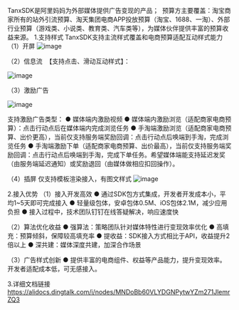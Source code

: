 TanxSDK是阿里妈妈为外部媒体提供广告变现的产品； 
预算方主要覆盖：淘宝商家所有的站外引流预算、淘天集团电商APP投放预算（淘宝、1688、一淘）、外部行业预算（游戏类、小说类、教育类、汽车类等），为媒体伙伴提供丰富的预算收益来源。
1.支持样式
TanxSDK支持主流样式覆盖和电商预算适配互动样式能力
（1）开屏
![image](https://github.com/user-attachments/assets/387752b4-fc6e-45f3-813f-b1595b6c06ff)


（2）信息流 
【支持点击、滑动互动样式】：

  ![image](https://github.com/user-attachments/assets/ecc4edd8-7132-4cde-bfcc-f347f6383d4a)


（3）激励广告

![image](https://github.com/user-attachments/assets/f709dd9f-458b-4d0d-93f4-6cb7a551e04b)

支持激励广告类型：
● 媒体端内激励视频
● 媒体端内激励浏览（适配商家电商预算）：点击行动点后在媒体端内完成浏览任务
● 手淘端激励浏览（适配商家电商预算、出价更高），当前仅支持服务端奖励回调：点击行动点后唤端到手淘，完成浏览任务
● 手淘端激励下单（适配商家电商预算、出价最高），当前仅支持服务端奖励回调：点击行动点后唤端到手淘，完成下单任务。希望媒体端能支持延迟发奖（由服务端延迟通知）或奖励退回（由媒体做相应扣回操作）。

（4）插屏
仅支持模板渲染接入，有图文样式
![image](https://github.com/user-attachments/assets/131a9518-8d92-4aba-8742-530619cbaf58)


2.接入优势
（1）接入开发高效
● 通过SDK包方式集成，开发者开发成本小，平均1~5天即可完成接入
● 轻量级包体，安卓包体0.5M、iOS包体2.1M，减少应用负担
● 接入过程中，技术团队钉钉在线答疑解决，响应速度快

（2）算法优化收益
● 强算法：策略团队针对媒体特性进行变现效率优化
● 高填充：预算倾斜，保障较高填充率
● 提收益：SDK接入方式相比于API，收益提升2倍以上
● 深共建：媒体深度共建，加深合作场景

（3）广告样式创新
● 提供丰富的电商组件、权益等产品能力，提升变现效率。开发者适配成本低，可无感接入。

3.详细文档链接
https://alidocs.dingtalk.com/i/nodes/MNDoBb60VLYDGNPytwYZm271JlemrZQ3
